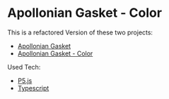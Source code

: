 # Apollonian Gasket - Color

This is a refactored Version of these two projects:

- [Apollonian Gasket](https://editor.p5js.org/codingtrain/sketches/zrq8KHXnO)
- [Apollonian Gasket - Color](https://editor.p5js.org/codingtrain/sketches/leBpmVwaM)

Used Tech:
- [P5.js](https://p5js.org/)
- [Typescript](https://www.typescriptlang.org/)
